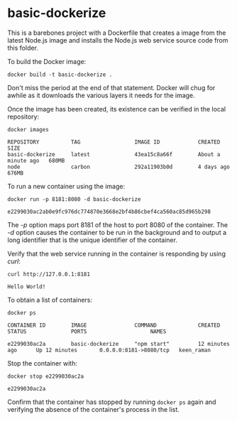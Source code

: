 # basic-dockerize
This is a barebones project with a Dockerfile that creates a image from the latest Node.js image and installs the Node.js web service source code from this folder.

To build the Docker image:

`docker build -t basic-dockerize .`

Don't miss the period at the end of that statement. Docker will chug for awhile as it downloads the various layers it needs for the image.

Once the image has been created, its existence can be verified in the local repository:

```
docker images

REPOSITORY          TAG                 IMAGE ID            CREATED              SIZE
basic-dockerize     latest              43ea15c8a66f        About a minute ago   680MB
node                carbon              292a11903b0d        4 days ago           676MB
```

To run a new container using the image:

```
docker run -p 8181:8080 -d basic-dockerize

e2299030ac2ab0e9fc976dc774870e3668e2bf4b86cbef4ca560ac85d965b298
```

The *-p* option maps port 8181 of the host to port 8080 of the container. The *-d* option causes the container to be run in the background and to output a long identifier that is the unique identifier of the container.

Verify that the web service running in the container is responding by using *curl*:

```
curl http://127.0.0.1:8181

Hello World!
```

To obtain a list of containers:

```
docker ps

CONTAINER ID        IMAGE               COMMAND             CREATED             STATUS              PORTS                    NAMES

e2299030ac2a        basic-dockerize     "npm start"         12 minutes ago      Up 12 minutes       0.0.0.0:8181->8080/tcp   keen_raman
```

Stop the container with:

```
docker stop e2299030ac2a

e2299030ac2a
```

Confirm that the container has stopped by running `docker ps` again and verifying the absence of the container's process in the list.



